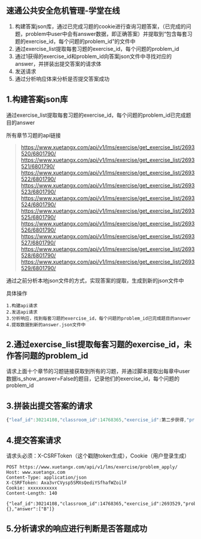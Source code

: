 ## 速通公共安全危机管理-学堂在线
1. 构建答案json库，通过已完成习题的cookie进行查询习题答案，（已完成的问题，problem中user中会有answer数据，即正确答案）并提取到“包含每套习题的exercise_id，每个问题的problem_id”的文件中
2. 通过exercise_list提取每套习题的exercise_id，每个问题的problem_id
3. 通过1获得的exercise_id和problem_id向答案json文件中寻找对应的answer，并拼装出提交答案的请求体
4. 发送请求
5. 通过分析响应体来分析是否提交答案成功

## 1.构建答案json库

通过exercise_list提取每套习题的exercise_id，每个问题的problem_id已完成题目的answer

所有章节习题的api链接

> https://www.xuetangx.com/api/v1/lms/exercise/get_exercise_list/2693520/6801790/
> https://www.xuetangx.com/api/v1/lms/exercise/get_exercise_list/2693521/6801790/
> https://www.xuetangx.com/api/v1/lms/exercise/get_exercise_list/2693522/6801790/
> https://www.xuetangx.com/api/v1/lms/exercise/get_exercise_list/2693523/6801790/
> https://www.xuetangx.com/api/v1/lms/exercise/get_exercise_list/2693524/6801790/
> https://www.xuetangx.com/api/v1/lms/exercise/get_exercise_list/2693525/6801790/
> https://www.xuetangx.com/api/v1/lms/exercise/get_exercise_list/2693526/6801790/
> https://www.xuetangx.com/api/v1/lms/exercise/get_exercise_list/2693527/6801790/
> https://www.xuetangx.com/api/v1/lms/exercise/get_exercise_list/2693528/6801790/
> https://www.xuetangx.com/api/v1/lms/exercise/get_exercise_list/2693529/6801790/

通过之前分析本地json文件的方式，实现答案的提取，生成到新的json文件中

具体操作

```
1.构建api请求
2.发送api请求
3.分析响应，找到每套习题的exercise_id，每个问题的problem_id已完成题目的answer
4.提取数据到新的answer.json文件中
```



## 2.通过exercise_list提取每套习题的exercise_id，未作答问题的problem_id

请求上面十个章节的习题链接获取到所有的习题，并通过脚本提取出每章中user数据is_show_answer=False的题目，记录他们的exercise_id，每个问题的problem_id



## 3.拼装出提交答案的请求

```javascript
{"leaf_id":30214108,"classroom_id":14768365,"exercise_id":第二步获得,"problem_id":第二步获得,"sign":"THU12041000310","answers":{},"answer":["查询答案json文件获得"]}
```

## 4.提交答案请求

请求头必须：X-CSRFToken（这个戳随token生成），Cookie（用户登录生成）

```
POST https://www.xuetangx.com/api/v1/lms/exercise/problem_apply/
Host: www.xuetangx.com
Content-Type: application/json
X-CSRFToken: Axa3vrCVysp5SMXsQediYSfhafWZoilF
Cookie: xxxxxxxxxxx
Content-Length: 140

{"leaf_id":30214108,"classroom_id":14768365,"exercise_id":2693529,"problem_id":25492581,"sign":"THU12041000310","answers":{},"answer":["B"]}
```



## 5.分析请求的响应进行判断是否答题成功

## 
